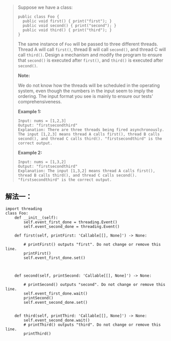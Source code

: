 > Suppose we have a class:
>
> ```
> public class Foo {
>   public void first() { print("first"); }
>   public void second() { print("second"); }
>   public void third() { print("third"); }
> }
> ```
>
> The same instance of `Foo` will be passed to three different threads. Thread A will call `first()`, thread B will call `second()`, and thread C will call `third()`. Design a mechanism and modify the program to ensure that `second()` is executed after `first()`, and `third()` is executed after `second()`.
>
> **Note:**
>
> We do not know how the threads will be scheduled in the operating system, even though the numbers in the input seem to imply the ordering. The input format you see is mainly to ensure our tests' comprehensiveness.
>
>  
>
> **Example 1:**
>
> ```
> Input: nums = [1,2,3]
> Output: "firstsecondthird"
> Explanation: There are three threads being fired asynchronously. The input [1,2,3] means thread A calls first(), thread B calls second(), and thread C calls third(). "firstsecondthird" is the correct output.
> ```
>
> **Example 2:**
>
> ```
> Input: nums = [1,3,2]
> Output: "firstsecondthird"
> Explanation: The input [1,3,2] means thread A calls first(), thread B calls third(), and thread C calls second(). "firstsecondthird" is the correct output.
> ```
>
> 

## 解法一：

```shell
import threading
class Foo:
    def __init__(self):
        self.event_first_done = threading.Event()
        self.event_second_done = threading.Event()

    def first(self, printFirst: 'Callable[[], None]') -> None:
        
        # printFirst() outputs "first". Do not change or remove this line.
        printFirst()
        self.event_first_done.set()



    def second(self, printSecond: 'Callable[[], None]') -> None:
        
        # printSecond() outputs "second". Do not change or remove this line.
        self.event_first_done.wait()
        printSecond()
        self.event_second_done.set()


    def third(self, printThird: 'Callable[[], None]') -> None:
        self.event_second_done.wait()
        # printThird() outputs "third". Do not change or remove this line.
        printThird()
```